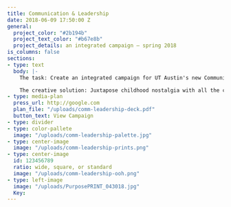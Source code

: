```yaml
---
title: Communication & Leadership
date: 2018-06-09 17:50:00 Z
general:
  project_color: "#2b194b"
  project_text_color: "#b67e8b"
  project_details: an integrated campaign – spring 2018
is_columns: false
sections:
- type: text
  body: |-
    The task: Create an integrated campaign for UT Austin's new Communication & Leadership degree.

    The creative solution: Juxtapose childhood nostalgia with all the complexities that emerge when students begin their college career to remind them they can rediscover and apply their passions in the real world to lead positive change through Communication & Leadership.
- type: media-plan
  press_url: http://google.com
  plan_file: "/uploads/comm-leadership-deck.pdf"
  button_text: View Campaign
- type: divider
- type: color-pallete
  image: "/uploads/comm-leadership-palette.jpg"
- type: center-image
  image: "/uploads/comm-leadership-prints.png"
- type: center-image
  id: 123456789
  ratio: wide, square, or standard
  image: "/uploads/comm-leadership-ooh.png"
- type: left-image
  image: "/uploads/PurposePRINT_043018.jpg"
  Key: 
---
```


